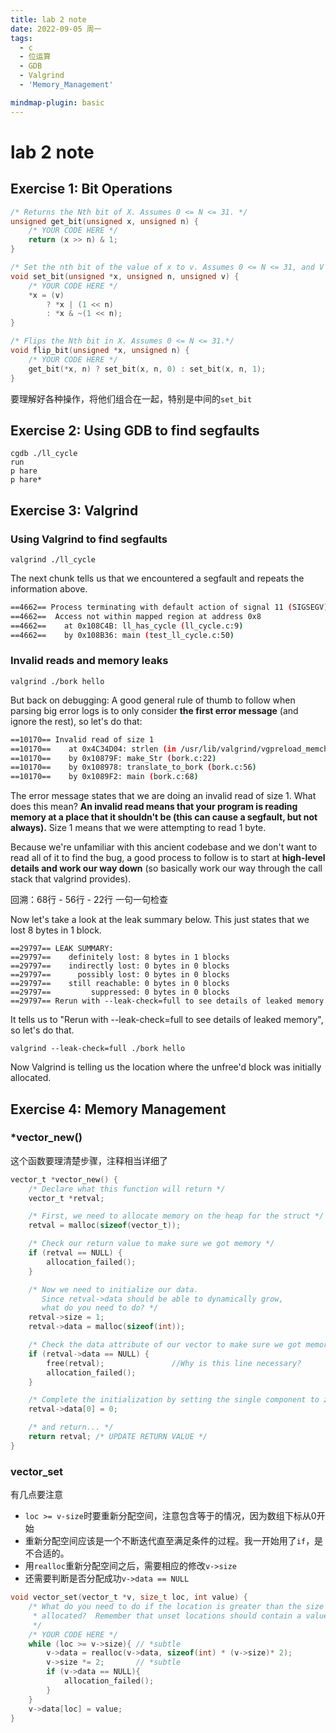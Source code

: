 ```yaml
---
title: lab 2 note
date: 2022-09-05 周一
tags:
  - c
  - 位运算
  - GDB
  - Valgrind
  - 'Memory_Management'

mindmap-plugin: basic
---
```

# lab 2 note

## Exercise 1: Bit Operations

```c
/* Returns the Nth bit of X. Assumes 0 <= N <= 31. */
unsigned get_bit(unsigned x, unsigned n) {
    /* YOUR CODE HERE */
    return (x >> n) & 1;
}

/* Set the nth bit of the value of x to v. Assumes 0 <= N <= 31, and V is 0 or 1 */
void set_bit(unsigned *x, unsigned n, unsigned v) {
    /* YOUR CODE HERE */
    *x = (v) 
        ? *x | (1 << n) 
        : *x & ~(1 << n);
}

/* Flips the Nth bit in X. Assumes 0 <= N <= 31.*/
void flip_bit(unsigned *x, unsigned n) {
    /* YOUR CODE HERE */
    get_bit(*x, n) ? set_bit(x, n, 0) : set_bit(x, n, 1);
}
```

要理解好各种操作，将他们组合在一起，特别是中间的`set_bit`

## Exercise 2: Using GDB to find segfaults

```shell
cgdb ./ll_cycle
run
p hare
p hare*
```

## Exercise 3: Valgrind

### Using Valgrind to find segfaults

```shell
valgrind ./ll_cycle
```

The next chunk tells us that we encountered a segfault and repeats the information above.

```bash
==4662== Process terminating with default action of signal 11 (SIGSEGV): dumping core
==4662==  Access not within mapped region at address 0x8
==4662==    at 0x108C4B: ll_has_cycle (ll_cycle.c:9)
==4662==    by 0x108B36: main (test_ll_cycle.c:50)
```

### Invalid reads and memory leaks

```shell
valgrind ./bork hello
```

But back on debugging: A good general rule of thumb to follow when parsing big error logs is to only consider **the first error message** (and ignore the rest), so let's do that:

```bash
==10170== Invalid read of size 1
==10170==    at 0x4C34D04: strlen (in /usr/lib/valgrind/vgpreload_memcheck-amd64-linux.so)
==10170==    by 0x10879F: make_Str (bork.c:22)
==10170==    by 0x108978: translate_to_bork (bork.c:56)
==10170==    by 0x1089F2: main (bork.c:68)
```

The error message states that we are doing an invalid read of size 1. What does this mean? **An invalid read means that your program is reading memory at a place that it shouldn't be (this can cause a segfault, but not always).** Size 1 means that we were attempting to read 1 byte.

Because we're unfamiliar with this ancient codebase and we don't want to read all of it to find the bug, a good process to follow is to start at **high-level details and work our way down** (so basically work our way through the call stack that valgrind provides).

回溯：68行 - 56行 - 22行 一句一句检查



Now let's take a look at the leak summary below. This just states that we lost 8 bytes in 1 block.

```
==29797== LEAK SUMMARY:
==29797==    definitely lost: 8 bytes in 1 blocks
==29797==    indirectly lost: 0 bytes in 0 blocks
==29797==      possibly lost: 0 bytes in 0 blocks
==29797==    still reachable: 0 bytes in 0 blocks
==29797==         suppressed: 0 bytes in 0 blocks
==29797== Rerun with --leak-check=full to see details of leaked memory
```

It tells us to "Rerun with --leak-check=full to see details of leaked memory", so let's do that.

```shell
valgrind --leak-check=full ./bork hello
```

Now Valgrind is telling us the location where the unfree'd block was initially allocated.

## Exercise 4: Memory Management

### *vector_new()

这个函数要理清楚步骤，注释相当详细了

```c
vector_t *vector_new() {
    /* Declare what this function will return */
    vector_t *retval;

    /* First, we need to allocate memory on the heap for the struct */
    retval = malloc(sizeof(vector_t));

    /* Check our return value to make sure we got memory */
    if (retval == NULL) {
        allocation_failed();
    }

    /* Now we need to initialize our data.
       Since retval->data should be able to dynamically grow,
       what do you need to do? */
    retval->size = 1;
    retval->data = malloc(sizeof(int));

    /* Check the data attribute of our vector to make sure we got memory */
    if (retval->data == NULL) {
        free(retval);				//Why is this line necessary?
        allocation_failed();
    }

    /* Complete the initialization by setting the single component to zero */
    retval->data[0] = 0;

    /* and return... */
    return retval; /* UPDATE RETURN VALUE */
}
```

### vector_set

有几点要注意

- `loc >= v-size`时要重新分配空间，注意包含等于的情况，因为数组下标从0开始
- 重新分配空间应该是一个不断迭代直至满足条件的过程。我一开始用了`if`，是不合适的。
- 用`realloc`重新分配空间之后，需要相应的修改`v->size`
- 还需要判断是否分配成功`v->data == NULL`

```c
void vector_set(vector_t *v, size_t loc, int value) {
    /* What do you need to do if the location is greater than the size we have
     * allocated?  Remember that unset locations should contain a value of 0.
     */
    /* YOUR CODE HERE */
    while (loc >= v->size){ // *subtle
        v->data = realloc(v->data, sizeof(int) * (v->size)* 2);
        v->size *= 2;       // *subtle
        if (v->data == NULL){
            allocation_failed();
        }
    }
    v->data[loc] = value;
}
```

